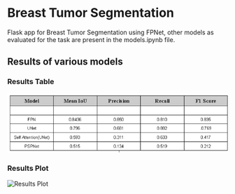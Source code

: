 # Breast Tumor Segmentation
Flask app for Breast Tumor Segmentation using FPNet, other models as evaluated for the task are present in the models.ipynb file. 

## Results of various models

### Results Table
![Results Table](results-table.jpeg)

### Results Plot
![Results Plot](plot.png)
